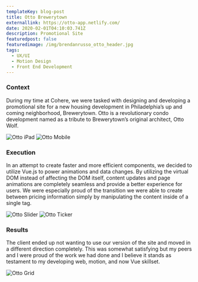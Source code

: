 ```yaml
---
templateKey: blog-post
title: Otto Brewerytown
externallink: https://otto-app.netlify.com/
date: 2020-02-01T04:10:03.741Z
description: Promotional Site
featuredpost: false
featuredimage: /img/brendanrusso_otto_header.jpg
tags:
  - UX/UI
  - Motion Design
  - Front End Development
---
```

### Context

During my time at Cohere, we were tasked with designing and developing a promotional site for a new housing development in Philadelphia’s up and coming neighborhood, Brewerytown. Otto is a revolutionary condo development named as a tribute to Brewerytown’s original architect, Otto Wolf.

<div> 

<img src="//a.storyblok.com/f/52110/7111x4000/e441891293/brendanrusso_otto_ipad.jpg" alt="Otto iPad">
<img src="//a.storyblok.com/f/52110/5333x3000/cbdd8a11a6/brendanrusso_otto_mobile.jpg" alt="Otto Mobile">

</div>


### Execution

In an attempt to create faster and more efficient components, we decided to utilize Vue.js to power animations and data changes. By utilizing the virtual DOM instead of affecting the DOM itself, content updates and page animations are completely seamless and provide a better experience for users. We were especially proud of the transition we were able to create between pricing information simply by manipulating the content inside of a single tag.

<div> 

<img src="//a.storyblok.com/f/52110/960x540/d8c961bbab/brendanrusso_otto_slider.gif" alt="Otto Slider">
<img src="//a.storyblok.com/f/52110/960x540/6d9b143c88/brendanrusso_otto_ticker.gif" alt="Otto Ticker">

</div>


### Results

The client ended up not wanting to use our version of the site and moved in a different direction completely. This was somewhat satisfying but my peers and I were proud of the work we had done and I believe it stands as testament to my developing web, motion, and now Vue skillset.

<div> 

<img src="//a.storyblok.com/f/52110/6222x3500/b87cde7bbe/brendanrusso_otto_grid.jpg" alt="Otto Grid">

</div>

